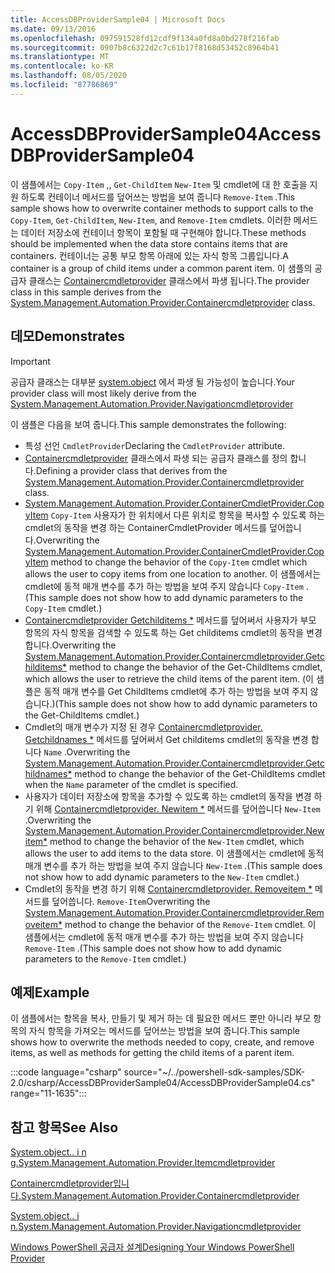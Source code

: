 ```yaml
---
title: AccessDBProviderSample04 | Microsoft Docs
ms.date: 09/13/2016
ms.openlocfilehash: 097591528fd12cdf9f134a0fd8a0bd278f216fab
ms.sourcegitcommit: 0907b8c6322d2c7c61b17f8168d53452c8964b41
ms.translationtype: MT
ms.contentlocale: ko-KR
ms.lasthandoff: 08/05/2020
ms.locfileid: "87786869"
---
```

# <a name="accessdbprovidersample04"></a><span data-ttu-id="a30dc-102">AccessDBProviderSample04</span><span class="sxs-lookup"><span data-stu-id="a30dc-102">AccessDBProviderSample04</span></span>

<span data-ttu-id="a30dc-103">이 샘플에서는 `Copy-Item` ,, `Get-ChildItem` `New-Item` 및 cmdlet에 대 한 호출을 지원 하도록 컨테이너 메서드를 덮어쓰는 방법을 보여 줍니다 `Remove-Item` .</span><span class="sxs-lookup"><span data-stu-id="a30dc-103">This sample shows how to overwrite container methods to support calls to the `Copy-Item`, `Get-ChildItem`, `New-Item`, and `Remove-Item` cmdlets.</span></span> <span data-ttu-id="a30dc-104">이러한 메서드는 데이터 저장소에 컨테이너 항목이 포함될 때 구현해야 합니다.</span><span class="sxs-lookup"><span data-stu-id="a30dc-104">These methods should be implemented when the data store contains items that are containers.</span></span> <span data-ttu-id="a30dc-105">컨테이너는 공통 부모 항목 아래에 있는 자식 항목 그룹입니다.</span><span class="sxs-lookup"><span data-stu-id="a30dc-105">A container is a group of child items under a common parent item.</span></span> <span data-ttu-id="a30dc-106">이 샘플의 공급자 클래스는 [Containercmdletprovider](/dotnet/api/System.Management.Automation.Provider.ContainerCmdletProvider) 클래스에서 파생 됩니다.</span><span class="sxs-lookup"><span data-stu-id="a30dc-106">The provider class in this sample derives from the [System.Management.Automation.Provider.Containercmdletprovider](/dotnet/api/System.Management.Automation.Provider.ContainerCmdletProvider) class.</span></span>

## <a name="demonstrates"></a><span data-ttu-id="a30dc-107">데모</span><span class="sxs-lookup"><span data-stu-id="a30dc-107">Demonstrates</span></span>

> [!IMPORTANT]
> <span data-ttu-id="a30dc-108">공급자 클래스는 대부분 [system.object](/dotnet/api/System.Management.Automation.Provider.NavigationCmdletProvider) 에서 파생 될 가능성이 높습니다.</span><span class="sxs-lookup"><span data-stu-id="a30dc-108">Your provider class will most likely derive from the [System.Management.Automation.Provider.Navigationcmdletprovider](/dotnet/api/System.Management.Automation.Provider.NavigationCmdletProvider)</span></span>

<span data-ttu-id="a30dc-109">이 샘플은 다음을 보여 줍니다.</span><span class="sxs-lookup"><span data-stu-id="a30dc-109">This sample demonstrates the following:</span></span>

- <span data-ttu-id="a30dc-110">특성 선언 `CmdletProvider`</span><span class="sxs-lookup"><span data-stu-id="a30dc-110">Declaring the `CmdletProvider` attribute.</span></span>
- <span data-ttu-id="a30dc-111">[Containercmdletprovider](/dotnet/api/System.Management.Automation.Provider.ContainerCmdletProvider) 클래스에서 파생 되는 공급자 클래스를 정의 합니다.</span><span class="sxs-lookup"><span data-stu-id="a30dc-111">Defining a provider class that derives from the [System.Management.Automation.Provider.Containercmdletprovider](/dotnet/api/System.Management.Automation.Provider.ContainerCmdletProvider) class.</span></span>
- <span data-ttu-id="a30dc-112">[System.Management.Automation.Provider.ContainerCmdletProvider.CopyItem](/dotnet/api/System.Management.Automation.Provider.ContainerCmdletProvider.CopyItem) `Copy-Item` 사용자가 한 위치에서 다른 위치로 항목을 복사할 수 있도록 하는 cmdlet의 동작을 변경 하는 ContainerCmdletProvider 메서드를 덮어씁니다.</span><span class="sxs-lookup"><span data-stu-id="a30dc-112">Overwriting the [System.Management.Automation.Provider.ContainerCmdletProvider.CopyItem](/dotnet/api/System.Management.Automation.Provider.ContainerCmdletProvider.CopyItem) method to change the behavior of the `Copy-Item` cmdlet which allows the user to copy items from one location to another.</span></span> <span data-ttu-id="a30dc-113">이 샘플에서는 cmdlet에 동적 매개 변수를 추가 하는 방법을 보여 주지 않습니다 `Copy-Item` .</span><span class="sxs-lookup"><span data-stu-id="a30dc-113">(This sample does not show how to add dynamic parameters to the `Copy-Item` cmdlet.)</span></span>
- <span data-ttu-id="a30dc-114">[Containercmdletprovider Getchilditems \*](/dotnet/api/System.Management.Automation.Provider.ContainerCmdletProvider.GetChildItems) 메서드를 덮어써서 사용자가 부모 항목의 자식 항목을 검색할 수 있도록 하는 Get childitems cmdlet의 동작을 변경 합니다.</span><span class="sxs-lookup"><span data-stu-id="a30dc-114">Overwriting the [System.Management.Automation.Provider.Containercmdletprovider.Getchilditems\*](/dotnet/api/System.Management.Automation.Provider.ContainerCmdletProvider.GetChildItems) method to change the behavior of the Get-ChildItems cmdlet, which allows the user to retrieve the child items of the parent item.</span></span> <span data-ttu-id="a30dc-115">(이 샘플은 동적 매개 변수를 Get ChildItems cmdlet에 추가 하는 방법을 보여 주지 않습니다.)</span><span class="sxs-lookup"><span data-stu-id="a30dc-115">(This sample does not show how to add dynamic parameters to the Get-ChildItems cmdlet.)</span></span>
- <span data-ttu-id="a30dc-116">Cmdlet의 매개 변수가 지정 된 경우 [Containercmdletprovider. Getchildnames \*](/dotnet/api/System.Management.Automation.Provider.ContainerCmdletProvider.GetChildNames) 메서드를 덮어써서 Get childitems cmdlet의 동작을 변경 합니다 `Name` .</span><span class="sxs-lookup"><span data-stu-id="a30dc-116">Overwriting the [System.Management.Automation.Provider.Containercmdletprovider.Getchildnames\*](/dotnet/api/System.Management.Automation.Provider.ContainerCmdletProvider.GetChildNames) method to change the behavior of the Get-ChildItems cmdlet when the `Name` parameter of the cmdlet is specified.</span></span>
- <span data-ttu-id="a30dc-117">사용자가 데이터 저장소에 항목을 추가할 수 있도록 하는 cmdlet의 동작을 변경 하기 위해 [Containercmdletprovider. Newitem \*](/dotnet/api/System.Management.Automation.Provider.ContainerCmdletProvider.NewItem) 메서드를 덮어씁니다 `New-Item` .</span><span class="sxs-lookup"><span data-stu-id="a30dc-117">Overwriting the [System.Management.Automation.Provider.Containercmdletprovider.Newitem\*](/dotnet/api/System.Management.Automation.Provider.ContainerCmdletProvider.NewItem) method to change the behavior of the `New-Item` cmdlet, which allows the user to add items to the data store.</span></span> <span data-ttu-id="a30dc-118">이 샘플에서는 cmdlet에 동적 매개 변수를 추가 하는 방법을 보여 주지 않습니다 `New-Item` .</span><span class="sxs-lookup"><span data-stu-id="a30dc-118">(This sample does not show how to add dynamic parameters to the `New-Item` cmdlet.)</span></span>
- <span data-ttu-id="a30dc-119">Cmdlet의 동작을 변경 하기 위해 [Containercmdletprovider. Removeitem \*](/dotnet/api/System.Management.Automation.Provider.ContainerCmdletProvider.RemoveItem) 메서드를 덮어씁니다. `Remove-Item`</span><span class="sxs-lookup"><span data-stu-id="a30dc-119">Overwriting the [System.Management.Automation.Provider.Containercmdletprovider.Removeitem\*](/dotnet/api/System.Management.Automation.Provider.ContainerCmdletProvider.RemoveItem) method to change the behavior of the `Remove-Item` cmdlet.</span></span> <span data-ttu-id="a30dc-120">이 샘플에서는 cmdlet에 동적 매개 변수를 추가 하는 방법을 보여 주지 않습니다 `Remove-Item` .</span><span class="sxs-lookup"><span data-stu-id="a30dc-120">(This sample does not show how to add dynamic parameters to the `Remove-Item` cmdlet.)</span></span>

## <a name="example"></a><span data-ttu-id="a30dc-121">예제</span><span class="sxs-lookup"><span data-stu-id="a30dc-121">Example</span></span>

<span data-ttu-id="a30dc-122">이 샘플에서는 항목을 복사, 만들기 및 제거 하는 데 필요한 메서드 뿐만 아니라 부모 항목의 자식 항목을 가져오는 메서드를 덮어쓰는 방법을 보여 줍니다.</span><span class="sxs-lookup"><span data-stu-id="a30dc-122">This sample shows how to overwrite the methods needed to copy, create, and remove items, as well as methods for getting the child items of a parent item.</span></span>

:::code language="csharp" source="~/../powershell-sdk-samples/SDK-2.0/csharp/AccessDBProviderSample04/AccessDBProviderSample04.cs" range="11-1635":::

## <a name="see-also"></a><span data-ttu-id="a30dc-123">참고 항목</span><span class="sxs-lookup"><span data-stu-id="a30dc-123">See Also</span></span>

[<span data-ttu-id="a30dc-124">System.object.. i n g.</span><span class="sxs-lookup"><span data-stu-id="a30dc-124">System.Management.Automation.Provider.Itemcmdletprovider</span></span>](/dotnet/api/System.Management.Automation.Provider.ItemCmdletProvider)

[<span data-ttu-id="a30dc-125">Containercmdletprovider입니다.</span><span class="sxs-lookup"><span data-stu-id="a30dc-125">System.Management.Automation.Provider.Containercmdletprovider</span></span>](/dotnet/api/System.Management.Automation.Provider.ContainerCmdletProvider)

[<span data-ttu-id="a30dc-126">System.object.. i n.</span><span class="sxs-lookup"><span data-stu-id="a30dc-126">System.Management.Automation.Provider.Navigationcmdletprovider</span></span>](/dotnet/api/System.Management.Automation.Provider.NavigationCmdletProvider)

[<span data-ttu-id="a30dc-127">Windows PowerShell 공급자 설계</span><span class="sxs-lookup"><span data-stu-id="a30dc-127">Designing Your Windows PowerShell Provider</span></span>](./provider-types.md)
